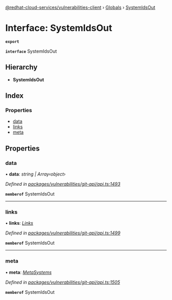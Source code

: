 [@redhat-cloud-services/vulnerabilities-client](../README.md) › [Globals](../globals.md) › [SystemIdsOut](systemidsout.md)

# Interface: SystemIdsOut

**`export`** 

**`interface`** SystemIdsOut

## Hierarchy

* **SystemIdsOut**

## Index

### Properties

* [data](systemidsout.md#data)
* [links](systemidsout.md#links)
* [meta](systemidsout.md#meta)

## Properties

###  data

• **data**: *string | Array‹object›*

*Defined in [packages/vulnerabilities/git-api/api.ts:1493](https://github.com/RedHatInsights/javascript-clients/blob/master/packages/vulnerabilities/git-api/api.ts#L1493)*

**`memberof`** SystemIdsOut

___

###  links

• **links**: *[Links](links.md)*

*Defined in [packages/vulnerabilities/git-api/api.ts:1499](https://github.com/RedHatInsights/javascript-clients/blob/master/packages/vulnerabilities/git-api/api.ts#L1499)*

**`memberof`** SystemIdsOut

___

###  meta

• **meta**: *[MetaSystems](metasystems.md)*

*Defined in [packages/vulnerabilities/git-api/api.ts:1505](https://github.com/RedHatInsights/javascript-clients/blob/master/packages/vulnerabilities/git-api/api.ts#L1505)*

**`memberof`** SystemIdsOut
